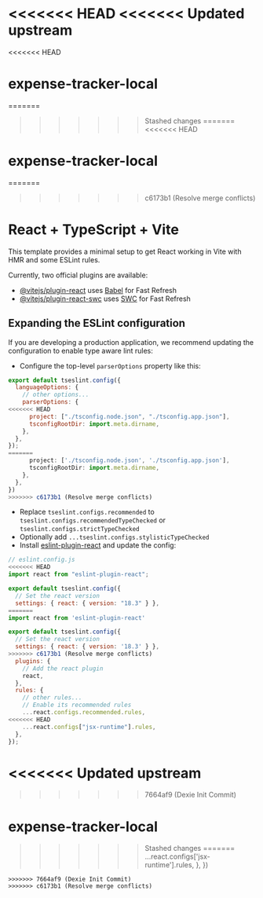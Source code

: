 <<<<<<< HEAD
<<<<<<< Updated upstream
=======
<<<<<<< HEAD

# expense-tracker-local

=======

>>>>>>> Stashed changes
=======
<<<<<<< HEAD
# expense-tracker-local
=======
>>>>>>> c6173b1 (Resolve merge conflicts)
# React + TypeScript + Vite

This template provides a minimal setup to get React working in Vite with HMR and some ESLint rules.

Currently, two official plugins are available:

- [@vitejs/plugin-react](https://github.com/vitejs/vite-plugin-react/blob/main/packages/plugin-react/README.md) uses [Babel](https://babeljs.io/) for Fast Refresh
- [@vitejs/plugin-react-swc](https://github.com/vitejs/vite-plugin-react-swc) uses [SWC](https://swc.rs/) for Fast Refresh

## Expanding the ESLint configuration

If you are developing a production application, we recommend updating the configuration to enable type aware lint rules:

- Configure the top-level `parserOptions` property like this:

```js
export default tseslint.config({
  languageOptions: {
    // other options...
    parserOptions: {
<<<<<<< HEAD
      project: ["./tsconfig.node.json", "./tsconfig.app.json"],
      tsconfigRootDir: import.meta.dirname,
    },
  },
});
=======
      project: ['./tsconfig.node.json', './tsconfig.app.json'],
      tsconfigRootDir: import.meta.dirname,
    },
  },
})
>>>>>>> c6173b1 (Resolve merge conflicts)
```

- Replace `tseslint.configs.recommended` to `tseslint.configs.recommendedTypeChecked` or `tseslint.configs.strictTypeChecked`
- Optionally add `...tseslint.configs.stylisticTypeChecked`
- Install [eslint-plugin-react](https://github.com/jsx-eslint/eslint-plugin-react) and update the config:

```js
// eslint.config.js
<<<<<<< HEAD
import react from "eslint-plugin-react";

export default tseslint.config({
  // Set the react version
  settings: { react: { version: "18.3" } },
=======
import react from 'eslint-plugin-react'

export default tseslint.config({
  // Set the react version
  settings: { react: { version: '18.3' } },
>>>>>>> c6173b1 (Resolve merge conflicts)
  plugins: {
    // Add the react plugin
    react,
  },
  rules: {
    // other rules...
    // Enable its recommended rules
    ...react.configs.recommended.rules,
<<<<<<< HEAD
    ...react.configs["jsx-runtime"].rules,
  },
});
```
<<<<<<< Updated upstream
=======

> > > > > > > 7664af9 (Dexie Init Commit)

# expense-tracker-local
>>>>>>> Stashed changes
=======
    ...react.configs['jsx-runtime'].rules,
  },
})
```
>>>>>>> 7664af9 (Dexie Init Commit)
>>>>>>> c6173b1 (Resolve merge conflicts)
